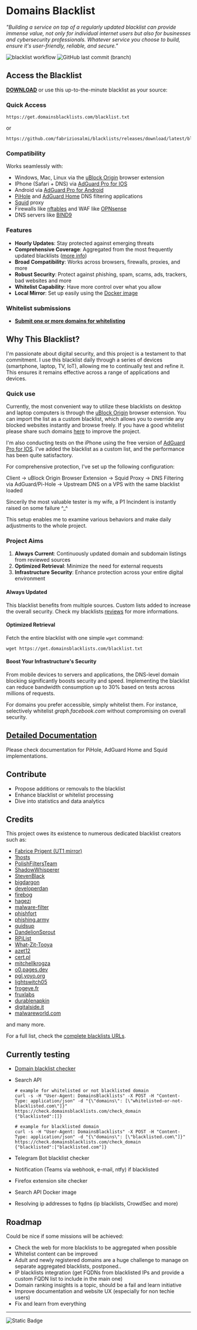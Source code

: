 # Domains Blacklist

_"Building a service on top of a regularly updated blacklist can provide immense value, not only for individual internet users but also for businesses and cybersecurity professionals. Whatever service you choose to build, ensure it's user-friendly, reliable, and secure."_

![blacklist workflow](https://github.com/fabriziosalmi/blacklists/actions/workflows/generate_fqdn.yml/badge.svg)
![GitHub last commit (branch)](https://img.shields.io/github/last-commit/fabriziosalmi/blacklists/main)

## Access the Blacklist

**[DOWNLOAD](https://github.com/fabriziosalmi/blacklists/releases/download/latest/blacklist.txt)** or use this up-to-the-minute blacklist as your source:

### Quick Access

```
https://get.domainsblacklists.com/blacklist.txt
```
or
```
https://github.com/fabriziosalmi/blacklists/releases/download/latest/blacklist.txt
```
### Compatibility
Works seamlessly with:
- Windows, Mac, Linux via the [uBlock Origin](https://github.com/gorhill/uBlock#ublock-origin) browser extension
- IPhone (Safari + DNS) via [AdGuard Pro for IOS](https://download.adguard.com/d/18672/ios-pro?exid=3ail29lmsdyc84s84c0gkosgo)
- Android via [AdGuard Pro for Android](https://adguard.com/it/adguard-android/overview.html)
- [PiHole](https://pi-hole.net/) and [AdGuard Home](https://adguard.com/it/adguard-home/overview.html) DNS filtering applications
- [Squid](http://www.squid-cache.org/) proxy
- Firewalls like [nftables](https://github.com/fabriziosalmi/blacklists/blob/main/scripts/nft_blacklist_fqdn.sh) and WAF like [OPNsense](https://docs.opnsense.org/manual/how-tos/proxywebfilter.html)
- DNS servers like [BIND9](https://github.com/fabriziosalmi/blacklists/tree/main/docs#how-to-implement-the-rpz-blacklist-with-bind9)
  
### Features
- **Hourly Updates**: Stay protected against emerging threats
- **Comprehensive Coverage**: Aggregated from the most frequently updated blacklists ([more info](https://github.com/fabriziosalmi/blacklists/blob/main/docs/blacklists_reviews.md))
- **Broad Compatibility**: Works across browsers, firewalls, proxies, and more
- **Robust Security**: Protect against phishing, spam, scams, ads, trackers, bad websites and more
- **Whitelist Capability**: Have more control over what you allow
- **Local Mirror**: Set up easily using the [Docker image](https://hub.docker.com/repository/docker/fabriziosalmi/blacklists/)

### Whitelist submissions

- **[Submit one or more domains for whitelisting](https://req.domainsblacklists.com/)**

## Why This Blacklist?

I'm passionate about digital security, and this project is a testament to that commitment. I use this blacklist daily through a series of devices (smartphone, laptop, TV, IoT), allowing me to continually test and refine it. This ensures it remains effective across a range of applications and devices.

### Quick use

Currently, the most convenient way to utilize these blacklists on desktop and laptop computers is through the [uBlock Origin](https://github.com/gorhill/uBlock#ublock-origin) browser extension. You can import the list as a custom blacklist, which allows you to override any blocked websites instantly and browse freely. If you have a good whitelist please share such domains [here](https://req.domainsblacklists.com/) to improve the project.

I'm also conducting tests on the iPhone using the free version of [AdGuard Pro for IOS](https://download.adguard.com/d/18672/ios-pro?exid=3ail29lmsdyc84s84c0gkosgo). I've added the blacklist as a custom list, and the performance has been quite satisfactory.

For comprehensive protection, I've set up the following configuration:

Client -> uBlock Origin Browser Extension -> Squid Proxy -> DNS Filtering via AdGuard/Pi-Hole -> Upstream DNS on a VPS with the same blacklist loaded

Sincerily the most valuable tester is my wife, a P1 Incindent is instantly raised on some failure ^_^

This setup enables me to examine various behaviors and make daily adjustments to the whole project.

### Project Aims

1. **Always Current**: Continuously updated domain and subdomain listings from reviewed sources
2. **Optimized Retrieval**: Minimize the need for external requests
3. **Infrastructure Security**: Enhance protection across your entire digital environment

#### Always Updated
This blacklist benefits from multiple sources. Custom lists added to increase the overall security. Check my blacklists [reviews](https://github.com/fabriziosalmi/blacklists/blob/main/docs/blacklists_reviews.md) for more informations. 

#### Optimized Retrieval
Fetch the entire blacklist with one simple `wget` command:
```
wget https://get.domainsblacklists.com/blacklist.txt
```

#### Boost Your Infrastructure's Security
From mobile devices to servers and applications, the DNS-level domain blocking significantly boosts security and speed. Implementing the blacklist can reduce bandwidth consumption up  to 30% based on tests across millions of requests.

For domains you prefer accessible, simply whitelist them. For instance, selectively whitelist _graph.facebook.com_ without compromising on overall security.

## [Detailed Documentation](https://github.com/fabriziosalmi/blacklists/blob/main/docs/README.md)

Please check documentation for PiHole, AdGuard Home and Squid implementations.

## Contribute

- Propose additions or removals to the blacklist
- Enhance blacklist or whitelist processing
- Dive into statistics and data analytics

## Credits

This project owes its existence to numerous dedicated blacklist creators such as:

- [Fabrice Prigent (UT1 mirror)](https://github.com/olbat/ut1-blacklists)
- [1hosts](https://badmojr.gitlab.io/1hosts/Lite/domains.txt)
- [PolishFiltersTeam](https://gitlab.com/PolishFiltersTeam/)
- [ShadowWhisperer](https://raw.githubusercontent.com/ShadowWhisperer/BlockLists/)
- [StevenBlack](https://raw.githubusercontent.com/StevenBlack/hosts/)
- [bigdargon](https://raw.githubusercontent.com/bigdargon/hostsVN/master/hosts)
- [developerdan](https://www.github.developerdan.com/)
- [firebog](https://v.firebog.net/hosts/AdguardDNS.txt)
- [hagezi](https://gitlab.com/hagezi/)
- [malware-filter](https://malware-filter.gitlab.io/)
- [phishfort](https://raw.githubusercontent.com/phishfort/phishfort-lists/master/blacklists/domains.json)
- [phishing.army](https://phishing.army/)
- [quidsup](https://gitlab.com/quidsup/)
- [DandelionSprout](https://raw.githubusercontent.com/DandelionSprout/adfilt/)
- [RPiList](https://raw.githubusercontent.com/RPiList/specials/master/Blocklisten/)
- [What-Zit-Tooya](https://github.com/What-Zit-Tooya/Ad-Block)
- [azet12](https://raw.githubusercontent.com/azet12/KADhosts)
- [cert.pl](https://hole.cert.pl)
- [mitchellkrogza](https://raw.githubusercontent.com/mitchellkrogza/Ultimate.Hosts.Blacklist)
- [o0.pages.dev](https://o0.pages.dev)
- [pgl.yoyo.org](https://pgl.yoyo.org/)
- [lightswitch05](https://raw.githubusercontent.com/lightswitch05/hosts/)
- [frogeye.fr](https://hostfiles.frogeye.fr/)
- [fruxlabs](https://rescure.fruxlabs.com/)
- [durablenapkin](https://raw.githubusercontent.com/durablenapkin/scamblocklist/)
- [digitalside.it](https://osint.digitalside.it/Threat-Intel/lists/latestdomains.txt)
- [malwareworld.com](https://malwareworld.com/)

and many more.

For a full list, check the [complete blacklists URLs](https://github.com/fabriziosalmi/blacklists/blob/main/blacklists.fqdn.urls).

## Currently testing

- [Domain blacklist checker](https://review.domainsblacklists.com/)
- Search API

  ```
  # example for whitelisted or not blacklisted domain
  curl -s -H "User-Agent: DomainsBlacklists" -X POST -H "Content-Type: application/json" -d "{\"domains\": [\"whitelisted-or-not-blacklisted.com\"]}" https://check.domainsblacklists.com/check_domain
  {"blacklisted":[]}
  ```
  ```
  # example for blacklisted domain
  curl -s -H "User-Agent: DomainsBlacklists" -X POST -H "Content-Type: application/json" -d "{\"domains\": [\"blacklisted.com\"]}" https://check.domainsblacklists.com/check_domain
  {"blacklisted":["blacklisted.com"]}
  ```

- Telegram Bot blacklist checker
- Notification (Teams via webhook, e-mail, ntfy) if blacklisted
- Firefox extension site checker
- Search API Docker image
- Resolving ip addresses to fqdns (ip blacklists, CrowdSec and more)

## Roadmap

Could be nice if some missions will be achieved:

- Check the web for more blacklists to be aggregated when possible
- Whitelist content can be improved
- Adult and newly registered domains are a huge challenge to manage on separate aggregated blacklists, postponed..
- IP blacklists integration (get FQDNs from blacklisted IPs and provide a custom FQDN  list to include in the main one)
- Domain ranking insights is a topic, should be a fail and learn initiative
- Improve documentation and website UX (especially for non techie users)
- Fix and learn from everything

---
![Static Badge](https://img.shields.io/badge/DomainsBlacklists-For_a_safer_digital_experience-00ce00?style=for-the-badge)
